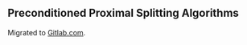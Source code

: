 ## Preconditioned Proximal Splitting Algorithms

Migrated to [Gitlab.com](https://gitlab.com/1a7r0ch3/pcd-prox-split).  

